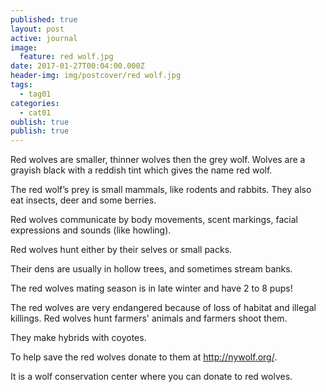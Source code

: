 ```yaml
---
published: true
layout: post
active: journal
image:
  feature: red wolf.jpg
date: 2017-01-27T00:04:00.000Z
header-img: img/postcover/red wolf.jpg
tags:
  - tag01
categories:
  - cat01
oublish: true
publish: true
---
```

Red wolves are smaller, thinner wolves then the grey wolf.  Wolves are a grayish black with a reddish tint which gives the name red wolf.

The red wolf’s prey is small mammals, like rodents and rabbits.  They also eat insects, deer and some berries.

Red wolves communicate by body movements, scent markings, facial expressions and sounds (like howling).  

Red wolves hunt either by their selves or small packs.  

Their dens are usually in hollow trees, and sometimes stream banks.

The red wolves mating season is in late winter and have 2 to 8 pups!

The red wolves are very endangered because of loss of habitat and illegal killings.  Red wolves hunt farmers' animals and farmers shoot them. 

They make hybrids with coyotes.

To help save the red wolves donate to them at <http://nywolf.org/>.

It is a wolf conservation center where you can donate to red wolves.
